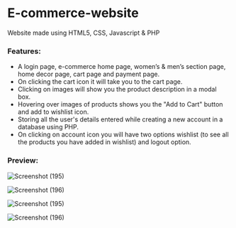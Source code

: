 # E-commerce-website
Website made using HTML5, CSS, Javascript & PHP

### Features:
* A login page, e-commerce home page, women’s & men’s section page, home decor page, cart page and payment page.
* On clicking the cart icon it will take you to the cart page.
* Clicking on images will show you the product description in a modal box.
* Hovering over images of products shows you the "Add to Cart" button and add to wishlist icon.
* Storing all the user's details entered while creating a new account in a database using PHP.
* On clicking on account icon you will have two options wishlist (to see all the products you have added in wishlist) and logout option.

### Preview:
![Screenshot (195)](https://user-images.githubusercontent.com/89564985/142751900-472bea1f-addf-46e6-abf9-d5b5e9c46fdd.png)<br>

![Screenshot (196)](https://user-images.githubusercontent.com/89564985/142751981-1bc922e7-febf-4d4c-ae89-3e919a3cd53d.png)<br>

![Screenshot (195)](https://user-images.githubusercontent.com/89564985/142752043-ab7098d4-65af-4401-80b2-8ba5dc6f2e89.png)<br>

![Screenshot (196)](https://user-images.githubusercontent.com/89564985/142752046-b3dfe145-944f-4a96-97ea-38ec6c977b72.png)<br>
